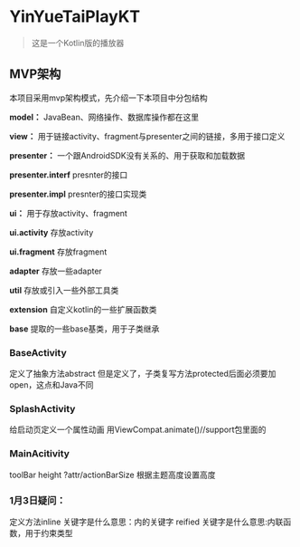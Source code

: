 # YinYueTaiPlayKT

> 这是一个Kotlin版的播放器

## MVP架构

本项目采用mvp架构模式，先介绍一下本项目中分包结构

**model：** JavaBean、网络操作、数据库操作都在这里

**view：** 用于链接activity、fragment与presenter之间的链接，多用于接口定义

**presenter：** 一个跟AndroidSDK没有关系的、用于获取和加载数据

**presenter.interf** presnter的接口

**presenter.impl** presnter的接口实现类

**ui：** 用于存放activity、fragment

**ui.activity** 存放activity

**ui.fragment** 存放fragment

**adapter** 存放一些adapter

**util** 存放或引入一些外部工具类

**extension** 自定义kotlin的一些扩展函数类

**base** 提取的一些base基类，用于子类继承

### BaseActivity
定义了抽象方法abstract
但是定义了，子类复写方法protected后面必须要加open，这点和Java不同

### SplashActivity
给启动页定义一个属性动画
用ViewCompat.animate()//support包里面的

### MainAcitivity
toolBar height ?attr/actionBarSize   根据主题高度设置高度

### 1月3日疑问：
定义方法inline 关键字是什么意思：内的关键字
reified 关键字是什么意思:内联函数，用于约束类型